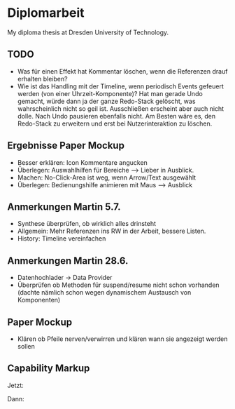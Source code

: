 # Diplomarbeit

My diploma thesis at Dresden University of Technology.

## TODO

* Was für einen Effekt hat Kommentar löschen, wenn die Referenzen drauf erhalten bleiben?
* Wie ist das Handling mit der Timeline, wenn periodisch Events gefeuert werden (von einer Uhrzeit-Komponente)? Hat man gerade Undo gemacht, würde dann ja der ganze Redo-Stack gelöscht, was wahrscheinlich nicht so geil ist. Ausschließen erscheint aber auch nicht dolle. Nach Undo pausieren ebenfalls nicht. Am Besten wäre es, den Redo-Stack zu erweitern und erst bei Nutzerinteraktion zu löschen. 

## Ergebnisse Paper Mockup

* Besser erklären: Icon Kommentare angucken
* Überlegen: Auswahlhilfen für Bereiche --> Lieber in Ausblick.
* Machen: No-Click-Area ist weg, wenn Arrow/Text ausgewählt
* Überlegen: Bedienungshilfe animieren mit Maus --> Ausblick

## Anmerkungen Martin 5.7.

* Synthese überprüfen, ob wirklich alles drinsteht
* Allgemein: Mehr Referenzen ins RW in der Arbeit, bessere Listen.
* History: Timeline vereinfachen

## Anmerkungen Martin 28.6.

* Datenhochlader -> Data Provider
* Überprüfen ob Methoden für suspend/resume nicht schon vorhanden (dachte nämlich schon wegen dynamischem Austausch von Komponenten)

## Paper Mockup

* Klären ob Pfeile nerven/verwirren und klären wann sie angezeigt werden sollen

## Capability Markup

Jetzt:

<capability id="search" activity="ua:search" entity="trvl:location"/>

Dann:

<!-- aktion -->
<capability id="search" activity="ua:search" entity="trvl:location" operations="searchOps" wait="5s" />

<!-- äquivalente operationen -->
<operations id="searchOps" testData="new york" relatedConcept="dbpedia:Search">
	<operation id="clickSearch" css="button.search" viso="a:click" />
	<operation id="typeSearch" css="button.search" viso="a:type" which="space" />
	<sequentialOperation id="menuSearch">
		<operation id="clickMenu" css="div.menu" viso="a:click" />
		<operation id="clickMenuSearch" css="div.menu > div.search" viso="a:click" />
	</sequentialOperation>
	<parallelOperation id="blublu" css=".vis">
		<operation id="pressStrg" viso="a:type" which="strg" />
		<operation id="pressA" viso="a:type" which="a"
	</parallelOperation>
</operations>